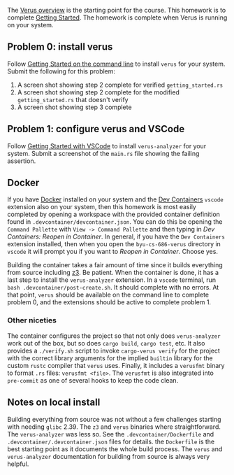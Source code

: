 The [Verus overview](https://verus-lang.github.io/verus/guide/overview.html) is the starting point for the course. This homework is to complete [Getting Started](https://verus-lang.github.io/verus/guide/getting_started.html). The homework is complete when Verus is running on your system.


## Problem 0: install verus

Follow [Getting Started on the command line](https://verus-lang.github.io/verus/guide/getting_started_cmd_line.html) to install `verus` for your system. Submit the following for this problem:

1. A screen shot showing step 2 complete for verified `getting_started.rs`
1. A screen shot showing step 2 complete for the modified `getting_started.rs` that doesn't verify
1. A screen shot showing step 3 complete

## Problem 1: configure verus and VSCode

Follow [Getting Started with VSCode](https://verus-lang.github.io/verus/guide/getting_started_vscode.html) to install `verus-analyzer` for your system. Submit a screenshot of the `main.rs` file showing the failing assertion.

## Docker

If you have [Docker](https://www.docker.com) installed on your system and the [Dev Containers](https://marketplace.visualstudio.com/items?itemName=ms-vscode-remote.remote-containers) `vscode` extension also on your system, then this homework is most easily completed by opening a workspace with the provided container definition found in `.devcontainer/devcontainer.json`.  You can do this be opening the `Command Pallette` with `View -> Command Pallette` and then typing in _Dev Containers: Reopen in Container_. In general, if you have the `Dev Containers` extension installed, then when you open the `byu-cs-686-verus` directory in `vscode` it will prompt you if you want to _Reopen in Container_. Choose yes.

Building the container takes a fair amount of time since it builds everything from source including [z3](https://github.com/Z3Prover/z3). Be patient. When the container is done, it has a last step to install the `verus-analyzer` extension. In a `vscode` terminal, run `bash .devcontainer/post-create.sh`. It should complete with no errors. At that point, `verus` should be available on the command line to complete problem 0, and the extensions should be active to complete problem 1.

### Other niceties

The container configures the project so that not only does `verus-analyzer` work out of the box, but so does `cargo build`, `cargo test`, etc. It also provides a `./verify.sh` script to invoke `cargo-verus verify` for the project with the correct library arguments for the implied `builtin` library for the custom `rustc` compiler that `verus` uses. Finally, it includes a `verusfmt` binary to format `.rs` files: `verusfmt <file>`. The `verusfmt` is also integrated into `pre-commit` as one of several hooks to keep the code clean.

## Notes on local install

Building everything from source was not without a few challenges starting with needing `glibc` 2.39. The `z3` and `verus` binaries where straightforward. The `verus-analyzer` was less so. See the `.devcontainer/Dockerfile` and `.devcontainer/.devcontainer.json` files for details. the `Dockerfile` is the best starting point as it documents the whole build process. The `verus` and `verus-analyzer` documentation for building from source is always very helpful.
